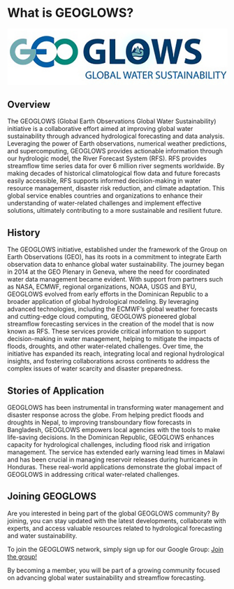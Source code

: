 # What is GEOGLOWS?

![image](static/images/image3.png)

## Overview

The GEOGLOWS (Global Earth Observations Global Water Sustainability) initiative is a collaborative effort aimed at improving global water
sustainability through advanced hydrological forecasting and data analysis. Leveraging the power of Earth observations, numerical weather predictions,
and supercomputing, GEOGLOWS provides actionable information through our hydrologic model, the River Forecast System (RFS). RFS provides streamflow
time series data for over 6 million river segments worldwide. By making decades of historical climatological flow data and future forecasts easily
accessible, RFS supports informed decision-making in water resource management, disaster risk reduction, and climate adaptation. This global service
enables countries and organizations to enhance their understanding of water-related challenges and implement effective solutions, ultimately
contributing to a more sustainable and resilient future.

## History

The GEOGLOWS initiative, established under the framework of the Group on Earth Observations (GEO), has its roots in a commitment to integrate Earth
observation data to enhance global water sustainability. The journey began in 2014 at the GEO Plenary in Geneva, where the need for coordinated water
data management became evident. With support from partners such as NASA, ECMWF, regional organizations, NOAA, USGS and BYU, GEOGLOWS evolved from early efforts in the
Dominican Republic to a broader application of global hydrological modeling. By leveraging advanced technologies, including the ECMWF’s global weather
forecasts and cutting-edge cloud computing, GEOGLOWS pioneered global streamflow forecasting services in the creation of the model that is now known
as RFS. These services provide critical information to support decision-making in water management, helping to mitigate the impacts of floods,
droughts, and other water-related challenges. Over time, the initiative has expanded its reach, integrating local and regional hydrological insights,
and fostering collaborations across continents to address the complex issues of water scarcity and disaster preparedness.

## Stories of Application

GEOGLOWS has been instrumental in transforming water management and disaster response across the globe. From helping predict floods and droughts in
Nepal, to improving transboundary flow forecasts in Bangladesh, GEOGLOWS empowers local agencies with the tools to make life-saving decisions. In the
Dominican Republic, GEOGLOWS enhances capacity for hydrological challenges, including flood risk and irrigation management. The service has extended
early warning lead times in Malawi and has been crucial in managing reservoir releases during hurricanes in Honduras. These real-world applications
demonstrate the global impact of GEOGLOWS in addressing critical water-related challenges.

## Joining GEOGLOWS

Are you interested in being part of the global GEOGLOWS community? By joining, you can stay updated with the latest developments, collaborate with
experts, and access valuable resources related to hydrological forecasting and water sustainability.

To join the GEOGLOWS network, simply sign up for our Google Group:
[Join the group!](https://groups.google.com/g/geoglows)

By becoming a member, you will be part of a growing community focused on advancing global water sustainability and streamflow forecasting.
